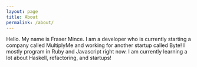 ```yaml
---
layout: page
title: About
permalink: /about/
---
```

Hello. My name is Fraser Mince. I am a developer who is currently starting a
company called MultiplyMe and working for another startup called Byte! I mostly
program in Ruby and Javascript right now. I am currently learning a lot about
Haskell, refactoring, and startups!

